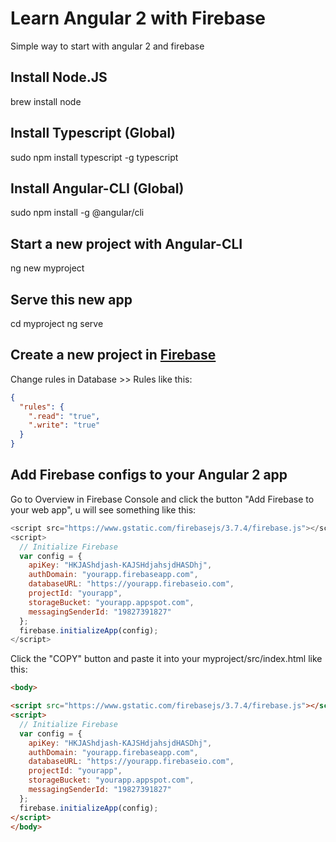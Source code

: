 # Learn Angular 2 with Firebase

Simple way to start with angular 2 and firebase

## Install Node.JS

brew install node

## Install Typescript (Global)

sudo npm install typescript -g typescript

## Install Angular-CLI (Global)

sudo npm install -g @angular/cli

## Start a new project with Angular-CLI

ng new myproject

## Serve this new app

cd myproject
ng serve

## Create a new project in [Firebase](https://firebase.google.com/?hl=pt-br)

Change rules in Database >> Rules like this:

```json
{
  "rules": {
    ".read": "true",
    ".write": "true"
  }
}
```

## Add Firebase configs to your Angular 2 app

Go to Overview in Firebase Console and click the button "Add Firebase to your web app", u will see something like this:

```javascript
<script src="https://www.gstatic.com/firebasejs/3.7.4/firebase.js"></script>
<script>
  // Initialize Firebase
  var config = {
    apiKey: "HKJAShdjash-KAJSHdjahsjdHASDhj",
    authDomain: "yourapp.firebaseapp.com",
    databaseURL: "https://yourapp.firebaseio.com",
    projectId: "yourapp",
    storageBucket: "yourapp.appspot.com",
    messagingSenderId: "19827391827"
  };
  firebase.initializeApp(config);
</script>
```

Click the "COPY" button and paste it into your myproject/src/index.html like this:

```html
<body>

<script src="https://www.gstatic.com/firebasejs/3.7.4/firebase.js"></script>
<script>
  // Initialize Firebase
  var config = {
    apiKey: "HKJAShdjash-KAJSHdjahsjdHASDhj",
    authDomain: "yourapp.firebaseapp.com",
    databaseURL: "https://yourapp.firebaseio.com",
    projectId: "yourapp",
    storageBucket: "yourapp.appspot.com",
    messagingSenderId: "19827391827"
  };
  firebase.initializeApp(config);
</script>
</body>
```

